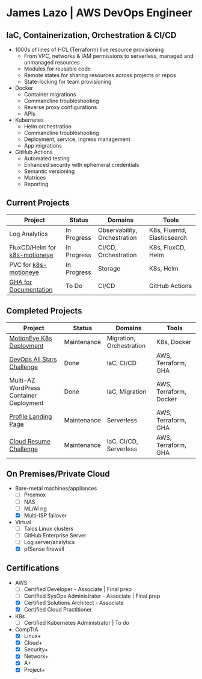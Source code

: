 <!---
jameslazo/jameslazo is a ✨ special ✨ repository because its `README.md` (this file) appears on your GitHub profile.
You can click the Preview link to take a look at your changes.
--->
# James Lazo | AWS DevOps Engineer

## IaC, Containerization, Orchestration & CI/CD
- 1000s of lines of HCL (Terraform) live resource provisioning
  - From VPC, networks & IAM permissions to serverless, managed and unmanaged resources
  - Modules for reusable code
  - Remote states for sharing resources across projects or repos
  - State-locking for team provisioning
- Docker
  - Container migrations
  - Commandline troubleshooting
  - Reverse proxy configurations
  - APIs
- Kubernetes
  - Helm orchestration
  - Commandline troubleshooting
  - Deployment, service, ingress management
  - App migrations
- GitHub Actions
  - Automated testing
  - Enhanced security with ephemeral credentials
  - Semantic versioning
  - Matrices
  - Reporting

## Current Projects
| Project | Status | Domains | Tools |
| ------- | ------ | ------- | ----- |
| Log Analytics | In Progress | Observability, Orchestration | K8s, Fluentd, Elasticsearch |
| FluxCD/Helm for [k8s-motioneye](https://github.com/jameslazo/k8s-motioneyes/) | In Progress | CI/CD, Orchestration | K8s, FluxCD, Helm |
| PVC for [k8s-motioneye](https://github.com/jameslazo/k8s-motioneyes/) | In Progress | Storage | K8s, Helm |
| [GHA for Documentation](https://github.com/mischavandenburg/kubecraft/issues/35) | To Do | CI/CD | GitHub Actions |

## Completed Projects
| Project | Status | Domains | Tools |
| ------- | ------ | ------- | ----- |
| [MotionEye K8s Deployment](https://github.com/jameslazo/k8s-motioneyes/) | Maintenance | Migration, Orchestration | K8s, Docker |
| [DevOps All Stars Challenge](https://github.com/jameslazo/devopsallstars-tf/) | Done | IaC, CI/CD | AWS, Terraform, GHA |
| Multi-AZ WordPress Container Deployment | Done | IaC, Migration | AWS, Terraform, Docker |
| [Profile Landing Page](https://www.jameslazo.com/) | Maintenance | Serverless | AWS, Terraform, GHA | 
| [Cloud Resume Challenge](https://resume.jameslazo.com/) | Maintenance | IaC, CI/CD, Serverless | AWS, Terraform, GHA |

## On Premises/Private Cloud
- Bare-metal machines/appliances
  - [ ] Proxmox
  - [ ] NAS
  - [ ] ML/AI rig
  - [x] Multi-ISP failover
- Virtual
  - [ ] Talos Linux clusters
  - [ ] GitHub Enterprise Server
  - [ ] Log server/analytics
  - [x] pfSense firewall

## Certifications
- AWS
  - [ ] Certified Developer - Associate | Final prep
  - [ ] Certified SysOps Administrator - Associate | Final prep
  - [x] Certified Solutions Architect - Associate
  - [x] Certified Cloud Practitioner
- K8s
  - [ ] Certified Kubernetes Administrator | To do
- CompTIA
  - [x] Linux+
  - [x] Cloud+
  - [x] Security+
  - [x] Network+
  - [x] A+
  - [x] Project+
